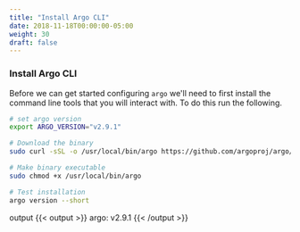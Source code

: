 ```yaml
---
title: "Install Argo CLI"
date: 2018-11-18T00:00:00-05:00
weight: 30
draft: false
---
```


### Install Argo CLI

Before we can get started configuring `argo` we'll need to first install the
command line tools that you will interact with. To do this run the following.

```bash
# set argo version
export ARGO_VERSION="v2.9.1"
```

```bash
# Download the binary
sudo curl -sSL -o /usr/local/bin/argo https://github.com/argoproj/argo/releases/download/${ARGO_VERSION}/argo-linux-amd64

# Make binary executable
sudo chmod +x /usr/local/bin/argo

# Test installation
argo version --short
```

output
{{< output >}}
argo: v2.9.1
{{< /output >}}
